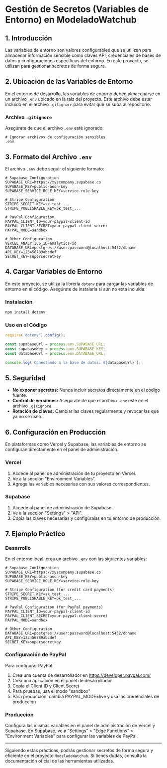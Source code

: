 # Gestión de Secretos (Variables de Entorno) en ModeladoWatchub

## 1. Introducción
Las variables de entorno son valores configurables que se utilizan para almacenar información sensible como claves API, credenciales de bases de datos y configuraciones específicas del entorno. En este proyecto, se utilizan para gestionar secretos de forma segura.

## 2. Ubicación de las Variables de Entorno
En el entorno de desarrollo, las variables de entorno deben almacenarse en un archivo `.env` ubicado en la raíz del proyecto. Este archivo debe estar incluido en el archivo `.gitignore` para evitar que se suba al repositorio.

### Archivo `.gitignore`
Asegúrate de que el archivo `.env` esté ignorado:
```
# Ignorar archivos de configuración sensibles
.env
```

## 3. Formato del Archivo `.env`
El archivo `.env` debe seguir el siguiente formato:
```
# Supabase Configuration
SUPABASE_URL=https://xyzcompany.supabase.co
SUPABASE_KEY=public-anon-key
SUPABASE_SERVICE_ROLE_KEY=service-role-key

# Stripe Configuration
STRIPE_SECRET_KEY=sk_test_...
STRIPE_PUBLISHABLE_KEY=pk_test_...

# PayPal Configuration
PAYPAL_CLIENT_ID=your-paypal-client-id
PAYPAL_CLIENT_SECRET=your-paypal-client-secret
PAYPAL_MODE=sandbox

# Other Configuration
VERCEL_ANALYTICS_ID=analytics-id
DATABASE_URL=postgres://user:password@localhost:5432/dbname
API_KEY=123456789abcdef
SECRET_KEY=supersecretkey
```

## 4. Cargar Variables de Entorno
En este proyecto, se utiliza la librería `dotenv` para cargar las variables de entorno en el código. Asegúrate de instalarla si aún no está incluida:

### Instalación
```bash
npm install dotenv
```

### Uso en el Código
```javascript
require('dotenv').config();

const supabaseUrl = process.env.SUPABASE_URL;
const supabaseKey = process.env.SUPABASE_KEY;
const databaseUrl = process.env.DATABASE_URL;

console.log(`Conectando a la base de datos: ${databaseUrl}`);
```

## 5. Seguridad
- **No exponer secretos:** Nunca incluir secretos directamente en el código fuente.
- **Control de versiones:** Asegúrate de que el archivo `.env` esté en el archivo `.gitignore`.
- **Rotación de claves:** Cambiar las claves regularmente y revocar las que ya no se usen.

## 6. Configuración en Producción
En plataformas como Vercel y Supabase, las variables de entorno se configuran directamente en el panel de administración.

### Vercel
1. Accede al panel de administración de tu proyecto en Vercel.
2. Ve a la sección "Environment Variables".
3. Agrega las variables necesarias con sus valores correspondientes.

### Supabase
1. Accede al panel de administración de Supabase.
2. Ve a la sección "Settings" > "API".
3. Copia las claves necesarias y configúralas en tu entorno de producción.

## 7. Ejemplo Práctico
### Desarrollo
En el entorno local, crea un archivo `.env` con las siguientes variables:
```
# Supabase Configuration
SUPABASE_URL=https://xyzcompany.supabase.co
SUPABASE_KEY=public-anon-key
SUPABASE_SERVICE_ROLE_KEY=service-role-key

# Stripe Configuration (for credit card payments)
STRIPE_SECRET_KEY=sk_test_...
STRIPE_PUBLISHABLE_KEY=pk_test_...

# PayPal Configuration (for PayPal payments)
PAYPAL_CLIENT_ID=your-paypal-client-id
PAYPAL_CLIENT_SECRET=your-paypal-client-secret
PAYPAL_MODE=sandbox

# Other Configuration
DATABASE_URL=postgres://user:password@localhost:5432/dbname
API_KEY=123456789abcdef
SECRET_KEY=supersecretkey
```

### Configuración de PayPal
Para configurar PayPal:
1. Crea una cuenta de desarrollador en https://developer.paypal.com/
2. Crea una aplicación en el panel de desarrollador
3. Copia el Client ID y Client Secret
4. Para pruebas, usa el modo "sandbox"
5. Para producción, cambia PAYPAL_MODE=live y usa las credenciales de producción

### Producción
Configura las mismas variables en el panel de administración de Vercel y Supabase.
En Supabase, ve a "Settings" > "Edge Functions" > "Environment Variables" para configurar las variables de PayPal.

---

Siguiendo estas prácticas, podrás gestionar secretos de forma segura y eficiente en el proyecto `ModeladoWatchub`. Si tienes dudas, consulta la documentación oficial de las herramientas utilizadas.
